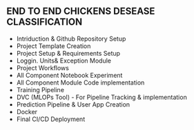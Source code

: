 

## END TO END CHICKENS DESEASE CLASSIFICATION

<ul>
 <li>Intriduction & Github Repository Setup</li>
 <li>Project Template Creation</li>
 <li>Project Setup & Requirements Setup</li>
 <li>Loggin. Units& Exception Module</li>
 <li>Project Workflows</li>
 <li>All Component Notebook Experiment</li>
 <li>All Component Module Code implementation</li>
 <li>Training Pipeline</li>
 <li>DVC (MLOPs Tool) - For Pipeline Tracking & implementation</li>
<li>Prediction Pipeline & User App Creation</li>
<li>Docker</li>
<li>Final CI/CD Deployment</li>
</u>
